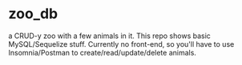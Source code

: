 # zoo_db

a CRUD-y zoo with a few animals in it. This repo shows basic MySQL/Sequelize stuff. Currently no front-end, so you'll have to use Insomnia/Postman to create/read/update/delete animals.